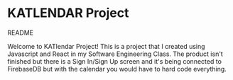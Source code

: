# KATLENDAR Project

README

Welcome to KATlendar Project! This is a project that I created using Javascript and React in my Software Engineering Class. The product isn't finished but there is a Sign In/Sign Up screen and it's being connected to FirebaseDB but with the calendar you would have to hard code everything. 

